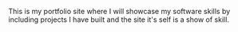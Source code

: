 This is my portfolio site where I will showcase my software skills by including projects I have built and the site it's self is a show of skill.
